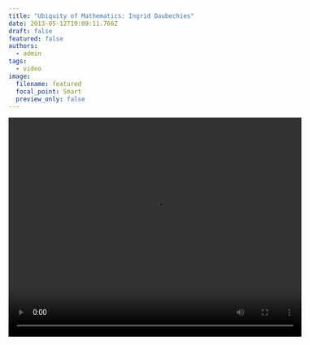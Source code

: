 ```yaml
---
title: "Ubiquity of Mathematics: Ingrid Daubechies"
date: 2013-05-12T19:09:11.766Z
draft: false
featured: false
authors:
  - admin
tags:
  - video
image:
  filename: featured
  focal_point: Smart
  preview_only: false
---
```


<video controls height="432" width="576">
	<source src="http://share.math.toronto.edu/users/rcerezo/435dc3c0c410bdc24a3ce3e64818a9b7.mp4" type='video/mp4; codecs="avc1.42E01E,mp4a.40.2"'>
	<source src="http://share.math.toronto.edu/users/rcerezo/9f68b842a240349732a1b6f707017abe.ogg" type='video/ogg; codecs="theora,vorbis"'>
	<source src="http://share.math.toronto.edu/users/rcerezo/9c0c920efaf69c507837771c35401caf.webm" type='video/webm; codecs="vp8,vorbis"'> Your browser does not support the &lt;video&gt; tag.
</video>

